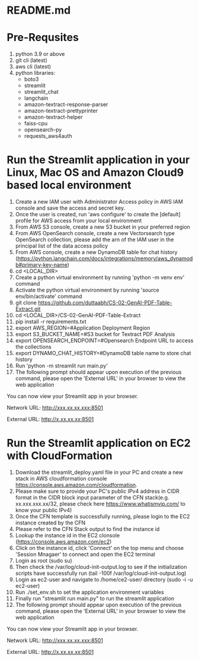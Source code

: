 # README.md

# Pre-Requsites
1. python 3.9 or above
2. git cli (latest)
3. aws cli (latest)
4. python libraries:
   * boto3
   * streamlit
   * streamlit_chat
   * langchain
   * amazon-textract-response-parser
   * amazon-textract-prettyprinter
   * amazon-textract-helper
   * faiss-cpu
   * opensearch-py
   * requests_aws4auth

# Run the Streamlit application in your Linux, Mac OS and Amazon Cloud9 based local environment #
1. Create a new IAM user with Administrator Access policy in AWS IAM console and save the access and secret key.
2. Once the user is created, run 'aws configure' to create the [default] profile for AWS access from your local environment
3. From AWS S3 console, create a new S3 bucket in your preferred region
4. From AWS OpenSearch console, create a new Vectorsearch type OpenSearch collection, please add the arn of the IAM user in the principal list of the data access policy
5. From AWS console, create a new DynamoDB table for chat history (https://python.langchain.com/docs/integrations/memory/aws_dynamodb#primary-key-name)
6. cd <LOCAL_DIR>
7. Create a python virtual environment by running 'python -m venv env' command
8. Activate the python virtual environment by running 'source env/bin/activate' command
9. git clone https://github.com/duttaabh/CS-02-GenAI-PDF-Table-Extract.git
10. cd <LOCAL_DIR>/CS-02-GenAI-PDF-Table-Extract
11. pip install -r requirements.txt
12. export AWS_REGION=#Application Deployment Region
13. export S3_BUCKET_NAME=#S3 bucket for Textract PDF Analysis
14. export OPENSEARCH_ENDPOINT=#Opensearch Endpoint URL to access the collections
15. export DYNAMO_CHAT_HISTORY=#DynamoDB table name to store chat history
16. Run 'python -m streamlit run main.py'
17. The following prompt should appear upon execution of the previous command, please open the 'External URL' in your browser to view the web application
  
  You can now view your Streamlit app in your browser.

  Network URL: http://xxx.xx.xx.xxx:8501
  
  External URL: http://x.xx.xx.xx:8501

# Run the Streamlit application on EC2 with CloudFormation #
1. Download the streamlit_deploy.yaml file in your PC and create a new stack in AWS cloudformation console https://console.aws.amazon.com/cloudformation.
2. Please make sure to provide your PC's public IPv4 address in CIDR format in the CIDR block input parameter of the CFN stack(e.g. xx.xxx.xxx.xx/32, please check here https://www.whatismyip.com/ to know your public IPv4) 
3. Once the CFN template is successfully running, please login to the EC2 instance created by the CFN
4. Please refer to the CFN Stack output to find the instance id
5. Lookup the instance id in the EC2 clonsole (https://console.aws.amazon.com/ec2)
6. Click on the instance id, click 'Connect' on the top menu and choose 'Session Mnagaer' to connect and open the EC2 terminal
7. Login as root (sudo su)
8. Then check the /var/log/cloud-init-output.log to see if the initialization scripts have successfully run (tail -100f /var/log/cloud-init-output.log)
9. Login as ec2-user and navigate to /home/ce2-user/ directory (sudo -i -u ec2-user)
10. Run ./set_env.sh to set the application environment variables
11. Finally run "streamlit run main.py" to run the streamlit application
12. The following prompt should appear upon execution of the previous command, please open the 'External URL' in your browser to view the web application
  
  You can now view your Streamlit app in your browser.

  Network URL: http://xxx.xx.xx.xxx:8501
  
  External URL: http://x.xx.xx.xx:8501

